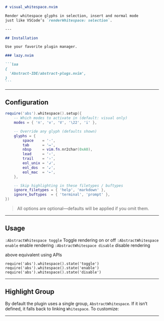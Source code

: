 ````markdown
# visual_whitespace.nvim

Render whitespace glyphs in selection, insert and normal mode
just like VSCode’s `renderWhitespace: selection`.

---

## Installation

Use your favorite plugin manager.

### lazy.nvim

```lua
{
  'Abstract-IDE/abstract-plugs.nvim',
}
```
````

---

## Configuration

```lua
require('abs').whitespace().setup({
    -- Which modes to activate in (default: visual only)
    modes = { 'n', 'v', 'V', '\22', 'i' },

    -- Override any glyph (defaults shown)
    glyphs = {
        space    = '·',
        tab      = '↦',
        nbsp     = vim.fn.nr2char(0xA0),
        lead     = '‹',
        trail    = '›',
        eol_unix = '↲',
        eol_dos  = '↙',
        eol_mac  = '←',
    },

    -- Skip highlighting in these filetypes / buftypes
    ignore_filetypes = { 'help', 'markdown' },
    ignore_buftypes  = { 'terminal', 'prompt' },
})
```

> All options are optional—defaults will be applied if you omit them.

---

## Usage

`:AbstractWhitespace toggle` Toggle rendering on or off
`:AbstractWhitespace enable` enable rendering
`:AbstractWhitespace disable` disable rendering

above equivalent using APIs


```
require('abs').whitespace().state('toggle')
require('abs').whitespace().state('enable')
require('abs').whitespace().state('disable')
```

---

## Highlight Group

By default the plugin uses a single group, `AbstractWhitespace`.
If it isn’t defined, it falls back to linking `Whitespace`. To customize:

---
